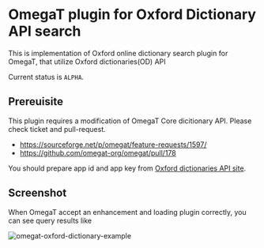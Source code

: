 # OmegaT plugin for Oxford Dictionary API search

This is implementation of Oxford online dictionary search plugin for OmegaT,
that utilize Oxford dictionaries(OD) API

Current status is `ALPHA`.

## Prereuisite

This plugin requires a modification of OmegaT Core dicitionary API.
Please check ticket and pull-request.

- https://sourceforge.net/p/omegat/feature-requests/1597/
- https://github.com/omegat-org/omegat/pull/178

You should prepare app id and app key from [Oxford dictionaries API site](https://developer.oxforddictionaries.com/).

## Screenshot

When OmegaT accept an enhancement and loading plugin correctly, you can see query results like

![omegat-oxford-dictionary-example](https://user-images.githubusercontent.com/123720/165410118-09970e78-7725-415d-86a1-ab9d4d9e9c72.png)
